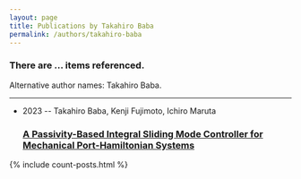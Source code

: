 ```yaml
---
layout: page
title: Publications by Takahiro Baba
permalink: /authors/takahiro-baba
---
```


<h3 id="number-posts">There are ... items referenced.</h3>
<p id='info-authors'>Alternative author names: Takahiro Baba.</p>
<hr />
<ul class="post-list">
<li><span class='post-meta'>2023 -- Takahiro Baba, Kenji Fujimoto, Ichiro Maruta</span><h3><a class='post-link' href="{{ site.baseurl }}/a-passivity-based-integral-sliding-mode-controller-for-mechanical-port-hamiltonian-systems">A Passivity-Based Integral Sliding Mode Controller for Mechanical Port-Hamiltonian Systems</a></h3></li>

</ul>
{% include count-posts.html %}
